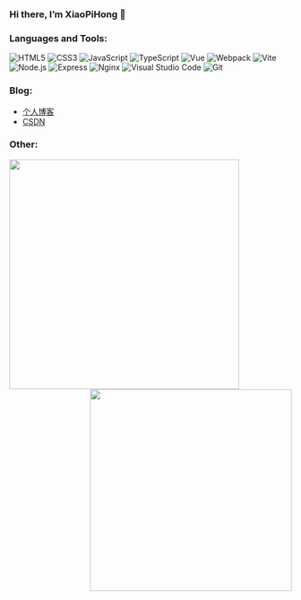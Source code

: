### Hi there, I’m XiaoPiHong 👋

### Languages and Tools:
<span><img alt="HTML5" src="https://img.shields.io/badge/HTML5-E34F26?style=social&logo=html5&color=333333"/></span>
<span><img alt="CSS3" src="https://img.shields.io/badge/CSS3-E34F26?style=social&logo=css3&color=333333"/></span>
<span><img alt="JavaScript" src="https://img.shields.io/badge/JavaScript-E34F26?style=social&logo=javascript&color=333333"/></span>
<span><img alt="TypeScript" src="https://img.shields.io/badge/TypeScript-E34F26?style=social&logo=typescript&color=333333"/></span>
<span><img alt="Vue" src="https://img.shields.io/badge/Vue-E34F26?style=social&logo=vuedotjs&color=333333"/></span>
<span><img alt="Webpack" src="https://img.shields.io/badge/Webpack-E34F26?style=social&logo=webpack&color=333333"/></span>
<span><img alt="Vite" src="https://img.shields.io/badge/Vite-E34F26?style=social&logo=vite&color=333333"/></span>
<span><img alt="Node.js" src="https://img.shields.io/badge/Node.js-E34F26?style=social&logo=nodedotjs&color=333333"/></span>
<span><img alt="Express" src="https://img.shields.io/badge/Express-E34F26?style=social&logo=express&color=333333"/></span>
<span><img alt="Nginx" src="https://img.shields.io/badge/Nginx-E34F26?style=social&logo=nginx&color=333333"/></span>
<span><img alt="Visual Studio Code" src="https://img.shields.io/badge/Visual Studio Code-E34F26?style=social&logo=visualstudiocode&color=333333"/></span>
<span><img alt="Git" src="https://img.shields.io/badge/Git-E34F26?style=social&logo=git&color=333333"/></span>

### Blog:
* [个人博客](https://xiaopihong.github.io/myBlog/)
* [CSDN](https://blog.csdn.net/weixin_45849779?spm=1010.2135.3001.5343/)

### Other:
<img align="left" width="410px" src="https://github-readme-stats.vercel.app/api?username=XiaoPiHong&show_icons=true&icon_color=fff&title_color=fff&text_color=fff&bg_color=45,ff9569,e92758" />
<img align="right" width="360px" src="https://github-readme-stats.vercel.app/api/top-langs/?username=XiaoPiHong&show_icons=true&layout=compact&title_color=fff&text_color=fff&bg_color=45,ff9569,e92758" />
